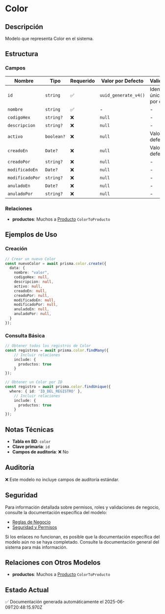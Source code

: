 # Color

## Descripción
Modelo que representa Color en el sistema.

## Estructura

### Campos

| Nombre | Tipo | Requerido | Valor por Defecto | Validaciones | Descripción |
|--------|------|-----------|-------------------|--------------|-------------|
| `id` | `string` | ✅ | `uuid_generate_v4()` | Identificador único, Valor por defecto |  |
| `nombre` | `string` | ✅ | - | - |  |
| `codigoHex` | `string?` | ❌ | `null` | - |  |
| `descripcion` | `string?` | ❌ | `null` | - |  |
| `activo` | `boolean?` | ❌ | `null` | Valor por defecto |  |
| `creadoEn` | `Date?` | ❌ | `null` | Valor por defecto |  |
| `creadoPor` | `string?` | ❌ | `null` | - |  |
| `modificadoEn` | `Date?` | ❌ | `null` | - |  |
| `modificadoPor` | `string?` | ❌ | `null` | - |  |
| `anuladoEn` | `Date?` | ❌ | `null` | - |  |
| `anuladoPor` | `string?` | ❌ | `null` | - |  |

### Relaciones

- **productos**: Muchos a [Producto](./producto.md) `ColorToProducto`

## Ejemplos de Uso

### Creación

```typescript
// Crear un nuevo Color
const nuevoColor = await prisma.color.create({
  data: {
    nombre: "valor",
    codigoHex: null,
    descripcion: null,
    activo: null,
    creadoEn: null,
    creadoPor: null,
    modificadoEn: null,
    modificadoPor: null,
    anuladoEn: null,
    anuladoPor: null,
  }
});
```

### Consulta Básica

```typescript
// Obtener todos los registros de Color
const registros = await prisma.color.findMany({
    // Incluir relaciones
    include: {
      productos: true
    }
});

// Obtener un Color por ID
const registro = await prisma.color.findUnique({
  where: { id: 'ID_DEL_REGISTRO' },
    // Incluir relaciones
    include: {
      productos: true
    }
});
```

## Notas Técnicas

- **Tabla en BD**: `color`
- **Clave primaria**: `id`
- **Campos de auditoría**: ❌ No

## Auditoría

❌ Este modelo no incluye campos de auditoría estándar.

## Seguridad

Para información detallada sobre permisos, roles y validaciones de negocio, consulte la documentación específica del modelo:

- [Reglas de Negocio](./color/reglas_negocio.md)
- [Seguridad y Permisos](./color/seguridad.md)

Si los enlaces no funcionan, es posible que la documentación específica del modelo aún no se haya completado. Consulte la documentación general del sistema para más información.

## Relaciones con Otros Modelos

- **productos**: Muchos a [Producto](./producto.md) `ColorToProducto`

## Estado Actual

✅ Documentación generada automáticamente el 2025-06-09T20:48:15.970Z
